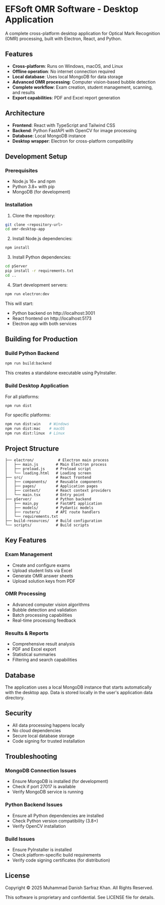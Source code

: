 # EFSoft OMR Software - Desktop Application

A complete cross-platform desktop application for Optical Mark Recognition (OMR) processing, built with Electron, React, and Python.

## Features

- **Cross-platform**: Runs on Windows, macOS, and Linux
- **Offline operation**: No internet connection required
- **Local database**: Uses local MongoDB for data storage
- **Advanced OMR processing**: Computer vision-based bubble detection
- **Complete workflow**: Exam creation, student management, scanning, and results
- **Export capabilities**: PDF and Excel report generation

## Architecture

- **Frontend**: React with TypeScript and Tailwind CSS
- **Backend**: Python FastAPI with OpenCV for image processing
- **Database**: Local MongoDB instance
- **Desktop wrapper**: Electron for cross-platform compatibility

## Development Setup

### Prerequisites

- Node.js 16+ and npm
- Python 3.8+ with pip
- MongoDB (for development)

### Installation

1. Clone the repository:
```bash
git clone <repository-url>
cd omr-desktop-app
```

2. Install Node.js dependencies:
```bash
npm install
```

3. Install Python dependencies:
```bash
cd pServer
pip install -r requirements.txt
cd ..
```

4. Start development servers:
```bash
npm run electron:dev
```

This will start:
- Python backend on http://localhost:3001
- React frontend on http://localhost:5173
- Electron app with both services

## Building for Production

### Build Python Backend

```bash
npm run build:backend
```

This creates a standalone executable using PyInstaller.

### Build Desktop Application

For all platforms:
```bash
npm run dist
```

For specific platforms:
```bash
npm run dist:win    # Windows
npm run dist:mac    # macOS
npm run dist:linux  # Linux
```

## Project Structure

```
├── electron/           # Electron main process
│   ├── main.js        # Main Electron process
│   ├── preload.js     # Preload script
│   └── loading.html   # Loading screen
├── src/               # React frontend
│   ├── components/    # Reusable components
│   ├── pages/         # Application pages
│   ├── context/       # React context providers
│   └── main.tsx       # Entry point
├── pServer/           # Python backend
│   ├── main.py        # FastAPI application
│   ├── models/        # Pydantic models
│   ├── routers/       # API route handlers
│   └── requirements.txt
├── build-resources/   # Build configuration
└── scripts/           # Build scripts
```

## Key Features

### Exam Management
- Create and configure exams
- Upload student lists via Excel
- Generate OMR answer sheets
- Upload solution keys from PDF

### OMR Processing
- Advanced computer vision algorithms
- Bubble detection and validation
- Batch processing capabilities
- Real-time processing feedback

### Results & Reports
- Comprehensive result analysis
- PDF and Excel export
- Statistical summaries
- Filtering and search capabilities

## Database

The application uses a local MongoDB instance that starts automatically with the desktop app. Data is stored locally in the user's application data directory.

## Security

- All data processing happens locally
- No cloud dependencies
- Secure local database storage
- Code signing for trusted installation

## Troubleshooting

### MongoDB Connection Issues
- Ensure MongoDB is installed (for development)
- Check if port 27017 is available
- Verify MongoDB service is running

### Python Backend Issues
- Ensure all Python dependencies are installed
- Check Python version compatibility (3.8+)
- Verify OpenCV installation

### Build Issues
- Ensure PyInstaller is installed
- Check platform-specific build requirements
- Verify code signing certificates (for distribution)

## License

Copyright © 2025 Muhammad Danish Sarfraz Khan. All Rights Reserved.

This software is proprietary and confidential. See LICENSE file for details.